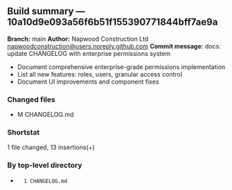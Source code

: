 ## Build summary — 10a10d9e093a56f6b51f155390771844bff7ae9a

**Branch:** main
**Author:** Napwood Construction Ltd <napwoodconstruction@users.noreply.github.com>
**Commit message:** docs: update CHANGELOG with enterprise permissions system

- Document comprehensive enterprise-grade permissions implementation
- List all new features: roles, users, granular access control
- Document UI improvements and component fixes

### Changed files
 - M	CHANGELOG.md

### Shortstat
 1 file changed, 13 insertions(+)

### By top-level directory
 -       1 CHANGELOG.md
